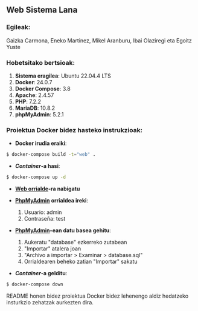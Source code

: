 
## Web Sistema Lana
### Egileak:
Gaizka Carmona, Eneko Martinez, Mikel Aranburu, Ibai Olaziregi eta Egoitz Yuste

### Hobetsitako bertsioak:
1. **Sistema eragilea**: Ubuntu 22.04.4 LTS
2. **Docker**: 24.0.7
3. **Docker Compose**: 3.8
4. **Apache**: 2.4.57
5. **PHP**: 7.2.2
6. **MariaDB**: 10.8.2
7. **phpMyAdmin**: 5.2.1

### Proiektua Docker bidez hasteko instrukzioak:
- **Docker irudia eraiki**: 
```bash
$ docker-compose build -t="web" .
```
- **_Container_-a hasi**:
```bash
$ docker-compose up -d
```
- **[Web orrialde](http://localhost:81)-ra nabigatu**

- **[PhpMyAdmin](http://localhost:8890) orrialdea ireki**:
  1. Usuario: admin
  2. Contraseña: test

- **[PhpMyAdmin](http://localhost:8890)-ean datu basea gehitu**:
  1. Aukeratu "database" ezkerreko zutabean
  2. "Importar" atalera joan
  3. "Archivo a importar > Examinar > database.sql"
  4. Orrialdearen beheko zatian "Importar" sakatu

- **_Container_-a gelditu**:
```bash
$ docker-compose down
```

README honen bidez proiektua Docker bidez lehenengo aldiz hedatzeko insturkzio zehatzak aurkezten dira.
